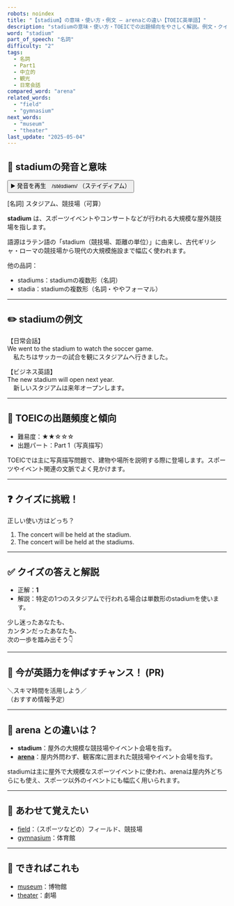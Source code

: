```yaml
---
robots: noindex
title: "【stadium】の意味・使い方・例文 ― arenaとの違い【TOEIC英単語】"
description: "stadiumの意味・使い方・TOEICでの出題傾向をやさしく解説。例文・クイズ付きでarenaとの違いもわかりやすく学べます。"
word: "stadium"
part_of_speech: "名詞"
difficulty: "2"
tags:
  - 名詞
  - Part1
  - 中立的
  - 観光
  - 日常会話
compared_word: "arena"
related_words:
  - "field"
  - "gymnasium"
next_words:
  - "museum"
  - "theater"
last_update: "2025-05-04"
---
```


## 🔰 stadiumの発音と意味

<button class="play-audio" onclick="playTTS('stadium')">
  <span class="play-audio-main">
    ▶️ 発音を再生　/stéɪdiəm/
  </span>
  <span class="play-audio-sub">
    （ステイディアム）
  </span>
</button>

[名詞] スタジアム、競技場（可算）

**stadium** は、スポーツイベントやコンサートなどが行われる大規模な屋外競技場を指します。

語源はラテン語の「stadium（競技場、距離の単位）」に由来し、古代ギリシャ・ローマの競技場から現代の大規模施設まで幅広く使われます。

他の品詞：  
- stadiums：stadiumの複数形（名詞）
- stadia：stadiumの複数形（名詞・ややフォーマル）

---

## ✏️ stadiumの例文

【日常会話】  
We went to the stadium to watch the soccer game.  
　私たちはサッカーの試合を観にスタジアムへ行きました。

【ビジネス英語】  
The new stadium will open next year.  
　新しいスタジアムは来年オープンします。

---

## 🎯 TOEICの出題頻度と傾向

- 難易度：★★☆☆☆
- 出題パート：Part 1（写真描写）

TOEICでは主に写真描写問題で、建物や場所を説明する際に登場します。スポーツやイベント関連の文脈でよく見かけます。

---

## ❓ クイズに挑戦！

正しい使い方はどっち？

1. The concert will be held at the stadium.  
2. The concert will be held at the stadiums.

---

## ✅ クイズの答えと解説

- 正解：**1**
- 解説：特定の1つのスタジアムで行われる場合は単数形のstadiumを使います。

少し迷ったあなたも、  
カンタンだったあなたも、  
次の一歩を踏み出そう👇️

---

## 🚀 今が英語力を伸ばすチャンス！ (PR)

<div class="info-center">
＼スキマ時間を活用しよう／<br>  
（おすすめ情報予定）
</div>

---

## 🤔  arena との違いは？

- **stadium**：屋外の大規模な競技場やイベント会場を指す。
- **[arena](/word/arena/)**：屋内外問わず、観客席に囲まれた競技場やイベント会場を指す。

stadiumは主に屋外で大規模なスポーツイベントに使われ、arenaは屋内外どちらにも使え、スポーツ以外のイベントにも幅広く用いられます。

---

## 🧩 あわせて覚えたい

- [field](/word/field/)：（スポーツなどの）フィールド、競技場
- [gymnasium](/word/gymnasium/)：体育館

---

## 📖 できればこれも

- [museum](/word/museum/)：博物館
- [theater](/word/theater/)：劇場

<!-- cvid: aid20_bid06 -->
